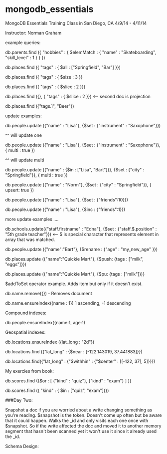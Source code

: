 mongodb_essentials
==================

MongoDB Essentials Training Class in San Diego, CA 4/9/14 - 4/11/14

Instructor: Norman Graham

example queries:

db.parents.find ({ "hobbies" : { $elemMatch : { "name" : "Skateboarding", "skill_level" : 1 } } })


db.places.find ({ "tags" : { $all : ["Springfield", "Bar"] }})


db.places.find ({ "tags" : { $size : 3 }}

db.places.find ({ "tags" : { $slice : 2 }})

db.places.find ({}, { "tags" : { $slice : 2 }}) <-- second doc is projection

db.places.find ({"tags.1", "Beer"})

update examples:

db.people.update ({"name" : "Lisa"}, {$set : {"instrument" : "Saxophone"}})

^^ will update one

db.people.update ({"name" : "Lisa"}, {$set : {"instrument" : "Saxophone"}}, { multi : true })

^^ will update multi

db.people.update ({"name" : {$in : ["Lisa", "Bart"]}}, {$set : {"city" : "Springfield"}}, { multi : true })

db.people.update ({"name" : "Norm"}, {$set : {"city" : "Springfield"}}, { upsert: true })

db.people.update ({"name" : "Lisa"}, {$set : {"friends":10}})

db.people.update ({"name" : "Lisa"}, {$inc : {"friends":1}})

more update examples .... 

db.schools.update({"staff.firstname" : "Edna"}, {$set : {"staff.$.position" : "5th grade teacher"}}) <-- $ is special character that represents element in array that was matched.

db.people.update ({"name":"Bart"}, {$rename : {"age" : "my_new_age" }})

db.places.update ({"name":"Quickie Mart"}, {$push: {tags : ["milk", "eggs"]}})

db.places.update ({"name":"Quickie Mart"}, {$pu: {tags : ["milk"]})}

$addToSet operator example. Adds item but only if it doesn't exist.

db.name.remove({<query>}) - Removes document

db.name.ensureIndex({name : 1}) 1 ascending, -1 descending

Compound indexes:

db.people.ensureIndex({name:1, age:1)

Geospatial indexes:

db.locations.ensureIndex ({lat_long : "2d"})

db.locations.find ({"lat_long" : {$near : [-122.143019, 37.441883]}})

db.locations.find({"lat_long" : {"$withhin" : {"$center" : [[-122, 37], 5]}}})

My exercies from book:

db.scores.find ({$or : [ {"kind" : "quiz"}, {"kind" : "exam"} ] })

db.scores.find ({ "kind" : { $in : ["quiz", "exam"]}})

###Day Two:

Snapshot a doc if you are worried about a write changing something as you're reading.
$snapshot is the token. Doesn't come up often but be aware that it could happen.
Walks the _id and only visits each one once with $snapshot. So if the write affected the doc and moved it to another memory segment that hasn't been scanned yet it won't use it since it already used the _id.

Schema Design:

